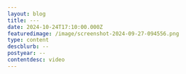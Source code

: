 ```yaml
---
layout: blog
title: ---
date: 2024-10-24T17:10:00.000Z
featuredimage: /image/screenshot-2024-09-27-094556.png
type: content
descblurb: --
postyear: --
contentdesc: video
---
```


